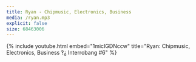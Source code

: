 ```yaml
---
title: Ryan - Chipmusic, Electronics, Business
media: /ryan.mp3
explicit: false
size: 68463006
---
```

{% include youtube.html embed="1micIGDNccw" title="Ryan: Chipmusic, Electronics, Business ‽⸘ Interrobang #6" %}
